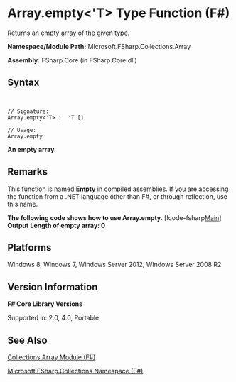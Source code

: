 # Array.empty<'T> Type Function (F#)

Returns an empty array of the given type.

**Namespace/Module Path:** Microsoft.FSharp.Collections.Array

**Assembly:** FSharp.Core (in FSharp.Core.dll)


## Syntax


```


// Signature:
Array.empty<'T> :  'T []

// Usage:
Array.empty

```


**An empty array.**
## Remarks
This function is named **Empty** in compiled assemblies. If you are accessing the function from a .NET language other than F#, or through reflection, use this name.

**The following code shows how to use Array.empty.**
[!code-fsharp[Main](snippets/fsarrays/snippet44.fs)]
**Output**
**Length of empty array: 0**
## Platforms
Windows 8, Windows 7, Windows Server 2012, Windows Server 2008 R2


## Version Information
**F# Core Library Versions**

Supported in: 2.0, 4.0, Portable




## See Also
[Collections.Array Module &#40;F&#35;&#41;](Collections.Array-Module-%28FSharp%29.md)

[Microsoft.FSharp.Collections Namespace &#40;F&#35;&#41;](Microsoft.FSharp.Collections-Namespace-%28FSharp%29.md)

